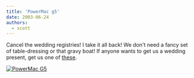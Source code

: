 ```yaml
---
title: 'PowerMac g5'
date: 2003-06-24
authors:
  - scott
---
```


Cancel the wedding registries! I take it all back! We don't need a fancy set of table-dressing or that gravy boat! If anyone wants to get us a wedding present, get us one of [these](http://www.apple.com/powermac/).

[![PowerMac G5](/images/g5.jpg)](http://www.apple.com/powermac/)
